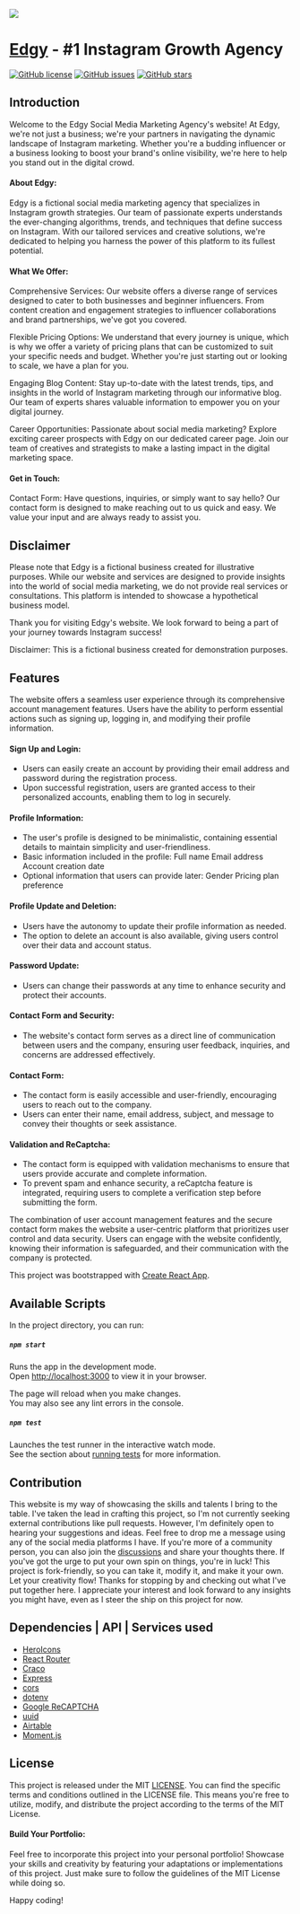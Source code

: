 <img src="https://github.com/catherineisonline/edgy/blob/main/public/project-preview.png?raw=true"></img>

# [Edgy](https://edgy-media.vercel.app/) - #1 Instagram Growth Agency


[![GitHub license](https://img.shields.io/github/license/catherineisonline/edgy)](https://github.com/catherineisonline/edgy/blob/main/LICENSE)
[![GitHub issues](https://img.shields.io/github/issues/catherineisonline/edgy)](https://github.com/catherineisonline/edgy/issues)
[![GitHub stars](https://img.shields.io/github/stars/catherineisonline/edgy)](https://github.com/catherineisonline/edgy/stargazers)

## Introduction <a id="introduction"></a>
Welcome to the Edgy Social Media Marketing Agency's website! At Edgy, we're not just a business; we're your partners in navigating the dynamic landscape of Instagram marketing. Whether you're a budding influencer or a business looking to boost your brand's online visibility, we're here to help you stand out in the digital crowd.

#### About Edgy:
Edgy is a fictional social media marketing agency that specializes in Instagram growth strategies. Our team of passionate experts understands the ever-changing algorithms, trends, and techniques that define success on Instagram. With our tailored services and creative solutions, we're dedicated to helping you harness the power of this platform to its fullest potential.
#### What We Offer:
Comprehensive Services: Our website offers a diverse range of services designed to cater to both businesses and beginner influencers. From content creation and engagement strategies to influencer collaborations and brand partnerships, we've got you covered.

Flexible Pricing Options: We understand that every journey is unique, which is why we offer a variety of pricing plans that can be customized to suit your specific needs and budget. Whether you're just starting out or looking to scale, we have a plan for you.

Engaging Blog Content: Stay up-to-date with the latest trends, tips, and insights in the world of Instagram marketing through our informative blog. Our team of experts shares valuable information to empower you on your digital journey.

Career Opportunities: Passionate about social media marketing? Explore exciting career prospects with Edgy on our dedicated career page. Join our team of creatives and strategists to make a lasting impact in the digital marketing space.
#### Get in Touch:
Contact Form: Have questions, inquiries, or simply want to say hello? Our contact form is designed to make reaching out to us quick and easy. We value your input and are always ready to assist you.

## Disclaimer
Please note that Edgy is a fictional business created for illustrative purposes. While our website and services are designed to provide insights into the world of social media marketing, we do not provide real services or consultations. This platform is intended to showcase a hypothetical business model.

Thank you for visiting Edgy's website. We look forward to being a part of your journey towards Instagram success!

Disclaimer: This is a fictional business created for demonstration purposes.

## Features

The website offers a seamless user experience through its comprehensive account management features. Users have the ability to perform essential actions such as signing up, logging in, and modifying their profile information.

#### Sign Up and Login:

- Users can easily create an account by providing their email address and password during the registration process.
- Upon successful registration, users are granted access to their personalized accounts, enabling them to log in securely.

#### Profile Information:

- The user's profile is designed to be minimalistic, containing essential details to maintain simplicity and user-friendliness.
- Basic information included in the profile:
Full name
Email address
Account creation date
- Optional information that users can provide later:
Gender
Pricing plan preference

#### Profile Update and Deletion:

- Users have the autonomy to update their profile information as needed.
- The option to delete an account is also available, giving users control over their data and account status.

#### Password Update:

- Users can change their passwords at any time to enhance security and protect their accounts.

#### Contact Form and Security:

- The website's contact form serves as a direct line of communication between users and the company, ensuring user feedback, inquiries, and concerns are addressed effectively.

#### Contact Form:

- The contact form is easily accessible and user-friendly, encouraging users to reach out to the company.
- Users can enter their name, email address, subject, and message to convey their thoughts or seek assistance.

#### Validation and ReCaptcha:

- The contact form is equipped with validation mechanisms to ensure that users provide accurate and complete information.
- To prevent spam and enhance security, a reCaptcha feature is integrated, requiring users to complete a verification step before submitting the form.


The combination of user account management features and the secure contact form makes the website a user-centric platform that prioritizes user control and data security. Users can engage with the website confidently, knowing their information is safeguarded, and their communication with the company is protected.




This project was bootstrapped with [Create React App](https://github.com/facebook/create-react-app).

## Available Scripts

In the project directory, you can run:

##### `npm start`

Runs the app in the development mode.\
Open [http://localhost:3000](http://localhost:3000) to view it in your browser.

The page will reload when you make changes.\
You may also see any lint errors in the console.

##### `npm test`

Launches the test runner in the interactive watch mode.\
See the section about [running tests](https://facebook.github.io/create-react-app/docs/running-tests) for more information.

## Contribution <a id="contributiion"></a>
This website is my way of showcasing the skills and talents I bring to the table. I've taken the lead in crafting this project, so I'm not currently seeking external contributions like pull requests.
However, I'm definitely open to hearing your suggestions and ideas. Feel free to drop me a message using any of the social media platforms I have. If you're more of a community person, you can also join the [discussions](https://github.com/catherineisonline/edgy/discussions) and share your thoughts there.
If you've got the urge to put your own spin on things, you're in luck! This project is fork-friendly, so you can take it, modify it, and make it your own. Let your creativity flow!
Thanks for stopping by and checking out what I've put together here. I appreciate your interest and look forward to any insights you might have, even as I steer the ship on this project for now.

## Dependencies | API | Services used  <a id="dependencies"></a>
- [HeroIcons](https://heroicons.com/)
- [React Router](https://www.npmjs.com/package/react-router-dom)
- [Craco](https://www.npmjs.com/package/@craco/craco)
- [Express](https://www.npmjs.com/package/express)
- [cors](https://www.npmjs.com/package/cors)
- [dotenv](https://www.npmjs.com/package/dotenv)
- [Google ReCAPTCHA](https://www.google.com/recaptcha/about/)
- [uuid](https://www.npmjs.com/package/uuid)
- [Airtable](https://www.npmjs.com/package/airtable)
- [Moment.js](https://www.npmjs.com/package/moment)


## License  <a id="license"></a>
This project is released under the MIT [LICENSE](https://github.com/catherineisonline/travel-with-catherine/blob/main/LICENSE). You can find the specific terms and conditions outlined in the LICENSE file. This means you're free to utilize, modify, and distribute the project according to the terms of the MIT License.

#### Build Your Portfolio:
Feel free to incorporate this project into your personal portfolio! Showcase your skills and creativity by featuring your adaptations or implementations of this project. Just make sure to follow the guidelines of the MIT License while doing so.

Happy coding!

